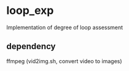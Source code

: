 # loop_exp
Implementation of degree of loop assessment

## dependency
ffmpeg (vid2img.sh, convert video to images)
